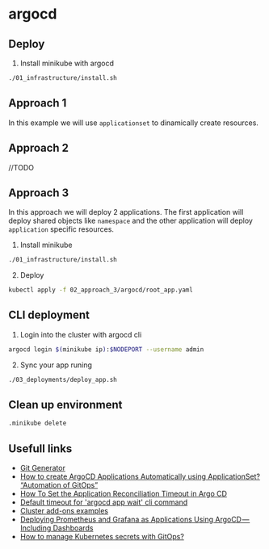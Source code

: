 # argocd

## Deploy

1. Install minikube with argocd

```sh
./01_infrastructure/install.sh
```

## Approach 1

In this example we will use `applicationset` to dinamically create resources.

## Approach 2

//TODO

## Approach 3

In this approach we will deploy 2 applications. The first application will deploy shared objects like `namespace` and the other application will deploy `application` specific resources.

1. Install minikube

```sh
./01_infrastructure/install.sh
```

2. Deploy 

```sh
kubectl apply -f 02_approach_3/argocd/root_app.yaml
```

## CLI deployment

1. Login into the cluster with argocd cli

```sh
argocd login $(minikube ip):$NODEPORT --username admin
```


2. Sync your app runing

```sh
./03_deployments/deploy_app.sh
```

## Clean up environment

```sh
.minikube delete
```

## Usefull links

- [Git Generator](https://argocd-applicationset.readthedocs.io/en/stable/Generators-Git/)
- [How to create ArgoCD Applications Automatically using ApplicationSet? “Automation of GitOps”](https://amralaayassen.medium.com/how-to-create-argocd-applications-automatically-using-applicationset-automation-of-the-gitops-59455eaf4f72)
- [How To Set the Application Reconciliation Timeout in Argo CD](https://www.buchatech.com/2022/08/how-to-set-the-application-reconciliation-timeout-in-argo-cd/)
- [Default timeout for 'argocd app wait' cli command](https://github.com/argoproj/argo-cd/discussions/10478)
- [Cluster add-ons examples](https://github.com/aws-samples/eks-blueprints-add-ons)
- [Deploying Prometheus and Grafana as Applications Using ArgoCD — Including Dashboards](https://dzone.com/articles/deploying-prometheus-and-grafana-as-applications-u)
- [How to manage Kubernetes secrets with GitOps?](https://akuity.io/blog/how-to-manage-kubernetes-secrets-gitops/)